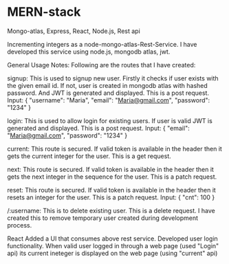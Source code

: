 # MERN-stack
Mongo-atlas, Express, React, Node.js, Rest api

Incrementing integers as a node-mongo-atlas-Rest-Service. I have developed this service using node.js, mongodb atlas, jwt. 

General Usage Notes: Following are the routes that I have created:

signup: This is used to signup new user. Firstly it checks if user exists with the given email id. If not, user is created in mongodb atlas with hashed password. And JWT is generated and displayed. This is a post request. Input: { "username": "Maria", "email": "Maria@gmail.com", "password": "1234" }

login: This is used to allow login for existing users. If user is valid JWT is generated and displayed. This is a post request. Input: { "email": "Maria@gmail.com", "password": "1234" }

current: This route is secured. If valid token is available in the header then it gets the current integer for the user. This is a get request.

next: This route is secured. If valid token is available in the header then it gets the next integer in the sequence for the user. This is a patch request.

reset: This route is secured. If valid token is available in the header then it resets an integer for the user. This is a patch request.
Input: { "cnt": 100 }

/:username: This is to delete existing user. This is a delete request. I have created this to remove temporary user created during development process.

React
Added a UI that consumes above rest service. Developed user login functionality. 
When valid user logged in through a web page (used "Login" api) its current ineteger is displayed on the web page (using "current" api)
